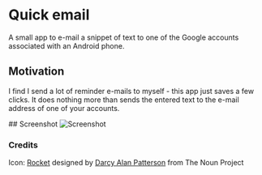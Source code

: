 # Quick email

A small app to e-mail a snippet of text to one of the Google accounts associated with an Android phone.

## Motivation

I find I send a lot of reminder e-mails to myself - this app just saves a few clicks. It does nothing more than sends the entered text to the e-mail address of one of your accounts.

## Screenshot
![Screenshot](https://raw.github.com/jackbot/quick_android_mailer/master/screenshot.png)

### Credits
Icon: [Rocket](http://thenounproject.com/noun/rocket/#icon-No1172) designed by [Darcy Alan Patterson](http://thenounproject.com/dawcee) from The Noun Project
